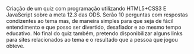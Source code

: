 Criação de um quiz com programação utilizando HTML5+CSS3 E JavaScript sobre a meta 12.3 das ODS. Serão 10 perguntas com respostas condizentes ao tema mas, de maneira simples para que seja de fácil entendimento e que posso ser divertido, desafiador e ao mesmo tempo educativo. No final do quiz também, pretendo disponibilizar alguns links para sites relacionados ao tema e o resultado que a pessoa que jogou obteve.
